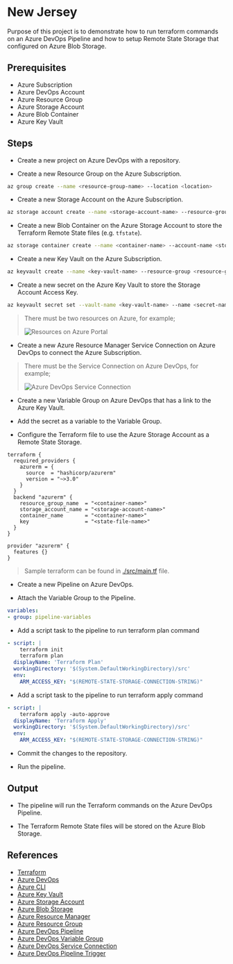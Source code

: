 # New Jersey

Purpose of this project is to demonstrate how to run terraform commands on an Azure DevOps Pipeline and how to setup Remote State Storage that configured on Azure Blob Storage.

## Prerequisites

- Azure Subscription
- Azure DevOps Account
- Azure Resource Group
- Azure Storage Account
- Azure Blob Container
- Azure Key Vault

## Steps

- Create a new project on Azure DevOps with a repository.

- Create a new Resource Group on the Azure Subscription.

```bash
az group create --name <resource-group-name> --location <location>
```

- Create a new Storage Account on the Azure Subscription.

```bash
az storage account create --name <storage-account-name> --resource-group <resource-group-name> --location <location> --sku Standard_LRS
```

- Create a new Blob Container on the Azure Storage Account to store the Terraform Remote State files (e.g. `tfstate`).

```bash
az storage container create --name <container-name> --account-name <storage-account-name> --account-key <storage-account-key>
```

- Create a new Key Vault on the Azure Subscription.

```bash
az keyvault create --name <key-vault-name> --resource-group <resource-group-name> --location <location>
```

- Create a new secret on the Azure Key Vault to store the Storage Account Access Key.

```bash
az keyvault secret set --vault-name <key-vault-name> --name <secret-name> --value <storage-account-key>
```

> There must be two resources on Azure, for example;
>
> ![Resources on Azure Portal](https://github.com/polatengin/new-jersey/assets/118744/5f786fea-a77f-4527-89e1-e2da765f8a63)

- Create a new Azure Resource Manager Service Connection on Azure DevOps to connect the Azure Subscription.

> There must be the Service Connection on Azure DevOps, for example;
>
> ![Azure DevOps Service Connection](https://github.com/polatengin/new-jersey/assets/118744/4f9ecea7-7ac1-443c-aa1f-6cf46ec54a14)

- Create a new Variable Group on Azure DevOps that has a link to the Azure Key Vault.

- Add the secret as a variable to the Variable Group.

- Configure the Terraform file to use the Azure Storage Account as a Remote State Storage.

```hcl
terraform {
  required_providers {
    azurerm = {
      source  = "hashicorp/azurerm"
      version = "~>3.0"
    }
  }
  backend "azurerm" {
    resource_group_name  = "<container-name>"
    storage_account_name = "<storage-account-name>"
    container_name       = "<container-name>"
    key                  = "<state-file-name>"
  }
}

provider "azurerm" {
  features {}
}
```

> Sample terraform can be found in [./src/main.tf](./src/main.tf) file.

- Create a new Pipeline on Azure DevOps.

- Attach the Variable Group to the Pipeline.

```yaml
variables:
- group: pipeline-variables
```

- Add a script task to the pipeline to run terraform plan command

```yaml
- script: |
    terraform init
    terraform plan
  displayName: 'Terraform Plan'
  workingDirectory: '$(System.DefaultWorkingDirectory)/src'
  env:
    ARM_ACCESS_KEY: "$(REMOTE-STATE-STORAGE-CONNECTION-STRING)"
```

- Add a script task to the pipeline to run terraform apply command

```yaml
- script: |
    terraform apply -auto-approve
  displayName: 'Terraform Apply'
  workingDirectory: '$(System.DefaultWorkingDirectory)/src'
  env:
    ARM_ACCESS_KEY: "$(REMOTE-STATE-STORAGE-CONNECTION-STRING)"
```

- Commit the changes to the repository.

- Run the pipeline.

## Output

- The pipeline will run the Terraform commands on the Azure DevOps Pipeline.

- The Terraform Remote State files will be stored on the Azure Blob Storage.

## References

- [Terraform](https://www.terraform.io/)
- [Azure DevOps](https://dev.azure.com/)
- [Azure CLI](https://docs.microsoft.com/en-us/cli/azure/?view=azure-cli-latest)
- [Azure Key Vault](https://docs.microsoft.com/en-us/azure/key-vault/)
- [Azure Storage Account](https://docs.microsoft.com/en-us/azure/storage/common/storage-account-overview)
- [Azure Blob Storage](https://docs.microsoft.com/en-us/azure/storage/blobs/)
- [Azure Resource Manager](https://docs.microsoft.com/en-us/azure/azure-resource-manager/)
- [Azure Resource Group](https://docs.microsoft.com/en-us/azure/azure-resource-manager/management/manage-resource-groups-portal)
- [Azure DevOps Pipeline](https://docs.microsoft.com/en-us/azure/devops/pipelines/)
- [Azure DevOps Variable Group](https://docs.microsoft.com/en-us/azure/devops/pipelines/library/variable-groups)
- [Azure DevOps Service Connection](https://docs.microsoft.com/en-us/azure/devops/pipelines/library/service-endpoints)
- [Azure DevOps Pipeline Trigger](https://docs.microsoft.com/en-us/azure/devops/pipelines/build/triggers)

